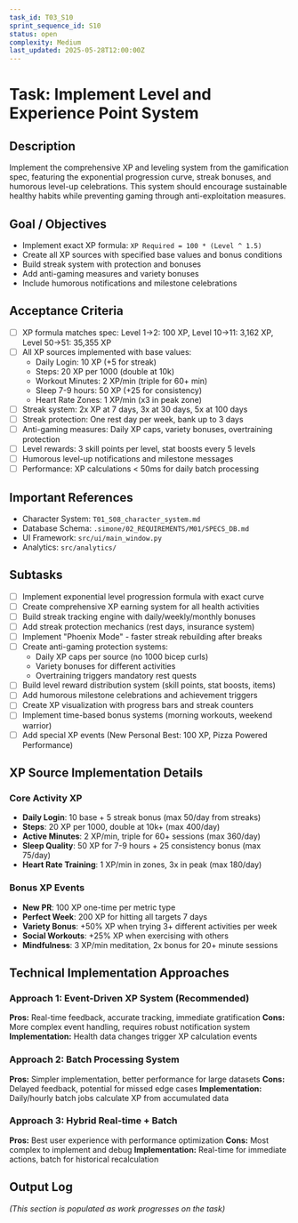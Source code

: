 ```yaml
---
task_id: T03_S10
sprint_sequence_id: S10
status: open
complexity: Medium
last_updated: 2025-05-28T12:00:00Z
---
```


# Task: Implement Level and Experience Point System

## Description
Implement the comprehensive XP and leveling system from the gamification spec, featuring the exponential progression curve, streak bonuses, and humorous level-up celebrations. This system should encourage sustainable healthy habits while preventing gaming through anti-exploitation measures.

## Goal / Objectives
- Implement exact XP formula: `XP Required = 100 * (Level ^ 1.5)`
- Create all XP sources with specified base values and bonus conditions
- Build streak system with protection and bonuses
- Add anti-gaming measures and variety bonuses
- Include humorous notifications and milestone celebrations

## Acceptance Criteria
- [ ] XP formula matches spec: Level 1→2: 100 XP, Level 10→11: 3,162 XP, Level 50→51: 35,355 XP
- [ ] All XP sources implemented with base values:
  - Daily Login: 10 XP (+5 for streak)
  - Steps: 20 XP per 1000 (double at 10k)
  - Workout Minutes: 2 XP/min (triple for 60+ min)
  - Sleep 7-9 hours: 50 XP (+25 for consistency)
  - Heart Rate Zones: 1 XP/min (x3 in peak zone)
- [ ] Streak system: 2x XP at 7 days, 3x at 30 days, 5x at 100 days
- [ ] Streak protection: One rest day per week, bank up to 3 days
- [ ] Anti-gaming measures: Daily XP caps, variety bonuses, overtraining protection
- [ ] Level rewards: 3 skill points per level, stat boosts every 5 levels
- [ ] Humorous level-up notifications and milestone messages
- [ ] Performance: XP calculations < 50ms for daily batch processing

## Important References
- Character System: `T01_S08_character_system.md`
- Database Schema: `.simone/02_REQUIREMENTS/M01/SPECS_DB.md`
- UI Framework: `src/ui/main_window.py`
- Analytics: `src/analytics/`

## Subtasks
- [ ] Implement exponential level progression formula with exact curve
- [ ] Create comprehensive XP earning system for all health activities
- [ ] Build streak tracking engine with daily/weekly/monthly bonuses
- [ ] Add streak protection mechanics (rest days, insurance system)
- [ ] Implement "Phoenix Mode" - faster streak rebuilding after breaks
- [ ] Create anti-gaming protection systems:
  - Daily XP caps per source (no 1000 bicep curls)
  - Variety bonuses for different activities
  - Overtraining triggers mandatory rest quests
- [ ] Build level reward distribution system (skill points, stat boosts, items)
- [ ] Add humorous milestone celebrations and achievement triggers
- [ ] Create XP visualization with progress bars and streak counters
- [ ] Implement time-based bonus systems (morning workouts, weekend warrior)
- [ ] Add special XP events (New Personal Best: 100 XP, Pizza Powered Performance)

## XP Source Implementation Details

### Core Activity XP
- **Daily Login**: 10 base + 5 streak bonus (max 50/day from streaks)
- **Steps**: 20 XP per 1000, double at 10k+ (max 400/day)
- **Active Minutes**: 2 XP/min, triple for 60+ sessions (max 360/day)
- **Sleep Quality**: 50 XP for 7-9 hours + 25 consistency bonus (max 75/day)
- **Heart Rate Training**: 1 XP/min in zones, 3x in peak (max 180/day)

### Bonus XP Events
- **New PR**: 100 XP one-time per metric type
- **Perfect Week**: 200 XP for hitting all targets 7 days
- **Variety Bonus**: +50% XP when trying 3+ different activities per week
- **Social Workouts**: +25% XP when exercising with others
- **Mindfulness**: 3 XP/min meditation, 2x bonus for 20+ minute sessions

## Technical Implementation Approaches

### Approach 1: Event-Driven XP System (Recommended)
**Pros:** Real-time feedback, accurate tracking, immediate gratification
**Cons:** More complex event handling, requires robust notification system
**Implementation:** Health data changes trigger XP calculation events

### Approach 2: Batch Processing System
**Pros:** Simpler implementation, better performance for large datasets
**Cons:** Delayed feedback, potential for missed edge cases
**Implementation:** Daily/hourly batch jobs calculate XP from accumulated data

### Approach 3: Hybrid Real-time + Batch
**Pros:** Best user experience with performance optimization
**Cons:** Most complex to implement and debug
**Implementation:** Real-time for immediate actions, batch for historical recalculation

## Output Log
*(This section is populated as work progresses on the task)*